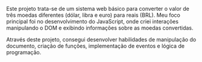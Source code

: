 Este projeto trata-se de um sistema web básico para converter o valor de três moedas diferentes (dólar, libra e euro) para reais (BRL).
Meu foco principal foi no desenvolvimento do JavaScript, onde criei interações manipulando o DOM e exibindo informações sobre as moedas convertidas.

Através deste projeto, consegui desenvolver habilidades de manipulação do documento, criação de funções, implementação de eventos e lógica de programação.